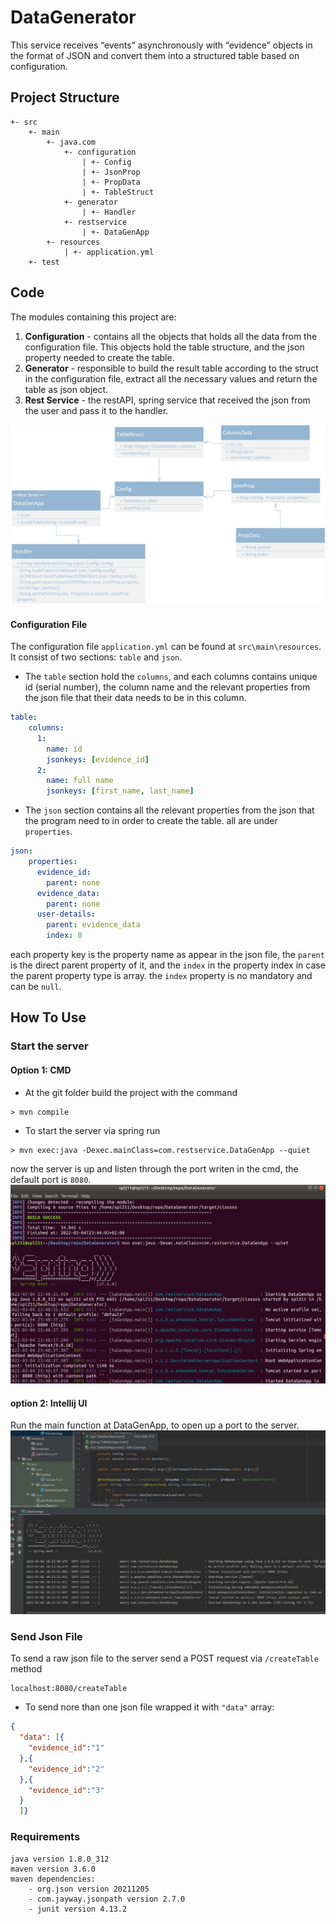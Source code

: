 # DataGenerator
This service receives “events” asynchronously with “evidence” objects in the format of JSON and convert them into a structured table based on configuration.
## Project Structure
```$xslt
+- src
    +- main
        +- java.com
            +- configuration
                | +- Config
                | +- JsonProp
                | +- PropData
                | +- TableStruct
            +- generator
                | +- Handler
            +- restservice
                | +- DataGenApp
        +- resources
            | +- application.yml
    +- test
```
## Code
The modules containing this project are:
1. **Configuration** - contains all the objects that holds all the data from the configuration file.
This objects hold the table structure, and the json property needed to create the table. 
1. **Generator** - responsible to build the result table according to the struct in the configuration file, extract all the necessary values and return the table as json object. 
1. **Rest Service** - the restAPI, spring service that received the json from the user and pass it to the handler.
<img src="images/uml.png">

#### Configuration File
The configuration file `application.yml` can be found at `src\main\resources`.
It consist of two sections: `table` and `json`.
*  The `table` section hold the `columns`, and each columns contains unique id (serial number), the column name and the relevant properties from the json file that their data needs to be in this column.
```yaml
table:
    columns:
      1:
        name: id
        jsonkeys: [evidence_id]
      2:
        name: full name
        jsonkeys: [first_name, last_name]
```
* The `json` section contains all the relevant properties from the json that the program need to in order to create the table.
all are under `properties`.
```yaml
json:
    properties:
      evidence_id:
        parent: none
      evidence_data:
        parent: none
      user-details:
        parent: evidence_data
        index: 0
```
each property key is the property name as appear in the json file, the `parent` is the direct parent property of it, and the `index` in the property index in case the parent property type is array.
the `index` property is no mandatory and can be `null`.
## How To Use
### Start the server
#### Option 1: CMD
* At the git folder build the project with the command
```shell script
> mvn compile
```
* To start the server via spring run
```shell script
> mvn exec:java -Dexec.mainClass=com.restservice.DataGenApp --quiet
```
now the server is up and listen through the port writen in the cmd, the default port is `8080`.
<img src="images/pic1.jpg">

#### option 2: Intellij UI
Run the main function at DataGenApp, to open up a port to the server.
<img src="images/pic3.jpg">

### Send Json File
To send a raw json file to the server send a POST request via `/createTable` method
```
localhost:8080/createTable
``` 
* To send nore than one json file wrapped it with `"data"` array:
```json
{
  "data": [{
    "evidence_id":"1"
  },{
    "evidence_id":"2"
  },{
    "evidence_id":"3"
  }
  ]}
```

### Requirements
```text
java version 1.8.0_312
maven version 3.6.0
maven dependencies:
    - org.json version 20211205
    - com.jayway.jsonpath version 2.7.0
    - junit version 4.13.2
```



